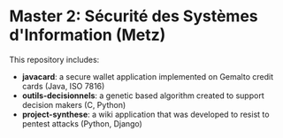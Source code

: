 # Master 2: Sécurité des Systèmes d'Information (Metz)

This repository includes:
- __javacard__: a secure wallet application implemented on Gemalto credit cards (Java, ISO 7816)
- __outils-decisionnels__: a genetic based algorithm created to support decision makers (C, Python)
- __project-synthese__: a wiki application that was developed to resist to pentest attacks (Python, Django)
